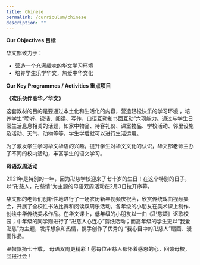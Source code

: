 ```yaml
---
title: Chinese
permalink: /curriculum/chinese
description: ""
---
```

**Our Objectives 目标**

华文部致力于：
* 营造一个充满趣味的华文学习环境
* 培养学生乐学华文，热爱中华文化


**Our Key Programmes / Activities 重点项目**

**《欢乐伙伴高华／华文》**

 这套教材的目的是要通过本土化和生活化的内容，营造轻松快乐的学习环境 ，培养学生“聆听、说话、阅读、写作、口语互动和书面互动”六项能力。通过与学生日常生活息息相关的话题，如家中物品、待客礼仪、课室物品、学校活动、邻里设施及活动、天气、动物等等，学生学后就可以进行生活运用。

为了激发学生学习华文华语的兴趣，提升学生对华文文化的认识，华文部老师主办了不同的校内活动，丰富学生的语文学习。


**母语双周活动**
　　

2021年是特别的一年，因为卍慈学校迎来了七十岁的生日！在这个特别的日子，以“卍慈人，卍慈情”为主题的母语双周活动在2月3日拉开序幕。

华文部的老师们创新性地进行了一场农历新年视频庆祝会，欣赏传统戏曲视频集会，开展了全校性书法比赛和阅读双周乐活动。各年级的小朋友在美术课上制作、创绘中华传统美术作品。在华文课上，低年级的小朋友以一曲《卍慈颂》讴歌校园；中年级的同学则进行了“卍慈人心连心”剪纸活动；而高年级的学生更以“我爱卍慈”为主题，发挥想象和热情，携手创作了优秀的 “我心目中的卍慈人”扇画、漫画作品。

 卍帜飘扬七十载， 母语双周更精彩！愿每位卍慈人都怀着感恩的心，回馈母校，回报社会！

